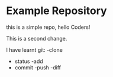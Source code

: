 # Example Repository
this is a simple repo, hello Coders! 

This is a second change.

I have learnt git:
-clone
- status
-add
- commit
-push
-diff
